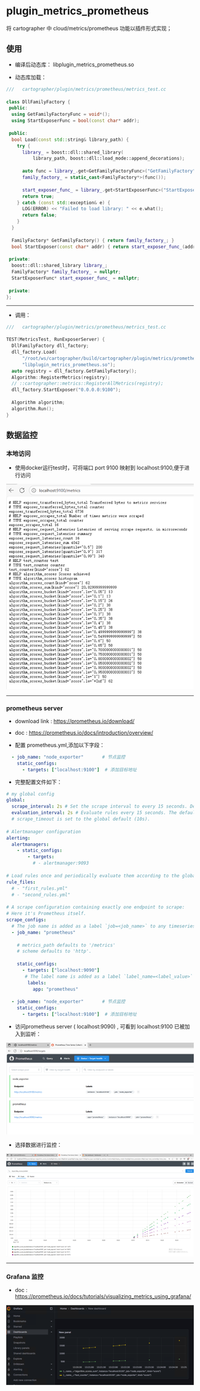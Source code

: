 # plugin_metrics_prometheus

将 cartographer 中 cloud/metrics/prometheus 功能以插件形式实现；

## 使用

* 编译后动态库： libplugin_metrics_prometheus.so

* 动态库加载：

```c++
///   cartographer/plugin/metrics/prometheus/metrics_test.cc

class DllFamilyFactory {
 public:
  using GetFamilyFactoryFunc = void*();
  using StartExposerFunc = bool(const char* addr);

 public:
  bool Load(const std::string& library_path) {
    try {
      library_ = boost::dll::shared_library(
          library_path, boost::dll::load_mode::append_decorations);

      auto func = library_.get<GetFamilyFactoryFunc>("GetFamilyFactory");
      family_factory_ = static_cast<FamilyFactory*>(func());

      start_exposer_func_ = library_.get<StartExposerFunc>("StartExposer");
      return true;
    } catch (const std::exception& e) {
      LOG(ERROR) << "Failed to load library: " << e.what();
      return false;
    }
  }

  FamilyFactory* GetFamilyFactory() { return family_factory_; }
  bool StartExposer(const char* addr) { return start_exposer_func_(addr); }

 private:
  boost::dll::shared_library library_;
  FamilyFactory* family_factory_ = nullptr;
  StartExposerFunc* start_exposer_func_ = nullptr;

 private:
};
```

---

* 调用：

```c++
///   cartographer/plugin/metrics/prometheus/metrics_test.cc

TEST(MetricsTest, RunExposerServer) {
  DllFamilyFactory dll_factory;
  dll_factory.Load(
      "/root/ws/cartographer/build/cartographer/plugin/metrics/prometheus/"
      "libplugin_metrics_prometheus.so");
  auto registry = dll_factory.GetFamilyFactory();
  Algorithm::RegisterMetrics(registry);
  // ::cartographer::metrics::RegisterAllMetrics(registry);
  dll_factory.StartExposer("0.0.0.0:9100");

  Algorithm algorithm;
  algorithm.Run();
}

```

## 数据监控

### 本地访问

* 使用docker运行test时，可将端口 port 9100 映射到 localhost:9100,便于进行访问

![alt text](./assets/metrics/prometheus/prometheus_1.png)

---

### prometheus server

* download link : <https://prometheus.io/download/>

* doc : <https://prometheus.io/docs/introduction/overview/>

* 配置 prometheus.yml,添加以下字段：

```yaml
  - job_name: "node_exporter"       # 节点监控
    static_configs:
      - targets: ["localhost:9100"]  # 添加目标地址

```

* 完整配置文件如下：

```yaml
# my global config
global:
  scrape_interval: 2s # Set the scrape interval to every 15 seconds. Default is every 1 minute.
  evaluation_interval: 2s # Evaluate rules every 15 seconds. The default is every 1 minute.
  # scrape_timeout is set to the global default (10s).

# Alertmanager configuration
alerting:
  alertmanagers:
    - static_configs:
        - targets:
          # - alertmanager:9093

# Load rules once and periodically evaluate them according to the global 'evaluation_interval'.
rule_files:
  # - "first_rules.yml"
  # - "second_rules.yml"

# A scrape configuration containing exactly one endpoint to scrape:
# Here it's Prometheus itself.
scrape_configs:
  # The job name is added as a label `job=<job_name>` to any timeseries scraped from this config.
  - job_name: "prometheus"

    # metrics_path defaults to '/metrics'
    # scheme defaults to 'http'.

    static_configs:
      - targets: ["localhost:9090"]
       # The label name is added as a label `label_name=<label_value>` to any timeseries scraped from this config.
        labels:
          app: "prometheus"
          
  - job_name: "node_exporter"       # 节点监控
    static_configs:
      - targets: ["localhost:9100"]  # 添加目标地址


```

* 访问prometheus server  ( localhost:9090) , 可看到 localhost:9100 已被加入到监听：

![alt text](./assets/metrics/prometheus/prometheus_server.png)

* 选择数据进行监控：

![alt text](./assets/metrics/prometheus/prometheus_server2.png)

---

### Grafana 监控

* doc : <https://prometheus.io/docs/tutorials/visualizing_metrics_using_grafana/>

![alt text](image.png)
